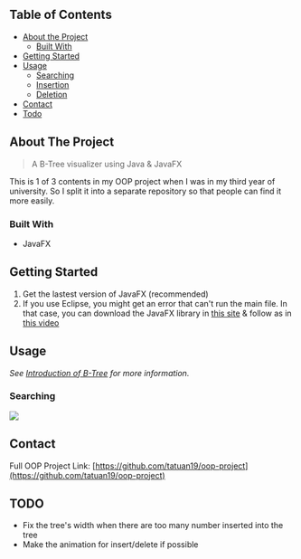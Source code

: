 ## Table of Contents

* [About the Project](#about-the-project)
  * [Built With](#built-with)
* [Getting Started](#getting-started)
* [Usage](#usage)
  * [Searching](#search)
  * [Insertion](#insert)
  * [Deletion](#delete)
* [Contact](#contact)
* [Todo](#todo)

## About The Project
> A B-Tree visualizer using Java & JavaFX

This is 1 of 3 contents in my OOP project when I was in my third year of university. So I split it into a separate repository so that people can find it more easily.

### Built With

* JavaFX

## Getting Started

1. Get the lastest version of JavaFX (recommended) 
2. If you use Eclipse, you might get an error that can't run the main file. In that case, you can download the JavaFX library in [this site](https://openjfx.io/) & follow as in [this video](https://www.youtube.com/watch?v=oVn6_2KuYbM&fbclid=IwAR176uxwT2HMlXVsyGEcThbwOjRKERHRvoNOxMF-t8OnDZd0o0kajEr7Fk4)

## Usage

_See [Introduction of B-Tree](https://www.geeksforgeeks.org/introduction-of-b-tree-2/) for more information._

### Searching
<img src="https://i.imgur.com/fUJs4QX.gif">

## Contact
Full OOP Project Link: [https://github.com/tatuan19/oop-project](https://github.com/tatuan19/oop-project)

## TODO

* Fix the tree's width when there are too many number inserted into the tree
* Make the animation for insert/delete if possible
